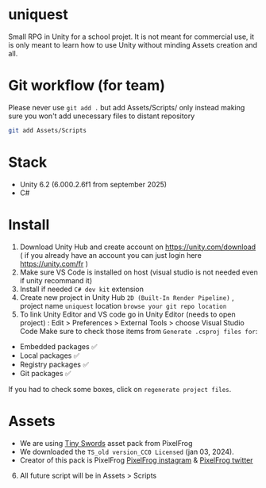 # uniquest
Small RPG in Unity for a school projet. It is not meant for commercial use, it is only meant to learn how to use Unity without minding Assets creation and all.

# Git workflow (for team)
Please never use `git add .` but add Assets/Scripts/ only instead making sure you won't add unecessary files to distant repository
```bash
git add Assets/Scripts
```

# Stack 
- Unity 6.2 (6.000.2.6f1 from september 2025)
- C#

# Install
1. Download Unity Hub and create account on https://unity.com/download ( if you already have an account you can just login here https://unity.com/fr )
2. Make sure VS Code is installed on host (visual studio is not needed even if unity recommand it)
3. Install if needed `C# dev kit` extension
4. Create new project in Unity Hub `2D (Built-In Render Pipeline)` , project name `uniquest` location `browse your git repo location`
5. To link Unity Editor and VS code go in Unity Editor (needs to open project) : Edit > Preferences > External Tools > choose Visual Studio Code 
Make sure to check those items from `Generate .csproj files for`:
- Embedded packages ✅
- Local packages ✅
- Registry packages ✅
- Git packages ✅

If you had to check some boxes, click on `regenerate project files`.

# Assets 
- We are using [Tiny Swords](https://pixelfrog-assets.itch.io/tiny-swords) asset pack from PixelFrog
- We downloaded the `TS_old version_CC0 Licensed` (jan 03, 2024).
- Creator of this pack is PixelFrog [PixelFrog instagram](https://www.instagram.com/pixelfrogstudio/) & [PixelFrog twitter](https://x.com/PixelFrogStudio)

6. All future script will be in Assets > Scripts